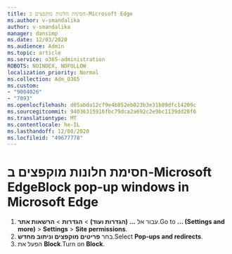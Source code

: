 ```yaml
---
title: חסימת חלונות מוקפצים ב-Microsoft Edge
ms.author: v-smandalika
author: v-smandalika
manager: dansimp
ms.date: 12/03/2020
ms.audience: Admin
ms.topic: article
ms.service: o365-administration
ROBOTS: NOINDEX, NOFOLLOW
localization_priority: Normal
ms.collection: Adm_O365
ms.custom:
- "9004026"
- "7093"
ms.openlocfilehash: d05abda12cf9e4b852eb023b3e31b89dfc14209c
ms.sourcegitcommit: 94036315916fbc79dca2a692c2e9bc1139dd28f6
ms.translationtype: MT
ms.contentlocale: he-IL
ms.lasthandoff: 12/08/2020
ms.locfileid: "49677778"
---
```

# <a name="block-pop-up-windows-in-microsoft-edge"></a><span data-ttu-id="2a297-102">חסימת חלונות מוקפצים ב-Microsoft Edge</span><span class="sxs-lookup"><span data-stu-id="2a297-102">Block pop-up windows in Microsoft Edge</span></span>

1. <span data-ttu-id="2a297-103">עבור אל **... (הגדרות ועוד)**  >  **הגדרות**  >  **הרשאות אתר**.</span><span class="sxs-lookup"><span data-stu-id="2a297-103">Go to **... (Settings and more)** > **Settings** > **Site permissions**.</span></span>
2. <span data-ttu-id="2a297-104">בחר **פריטים מוקפצים וניתוב מחדש**.</span><span class="sxs-lookup"><span data-stu-id="2a297-104">Select **Pop-ups and redirects**.</span></span>
3. <span data-ttu-id="2a297-105">הפעל את **Block**.</span><span class="sxs-lookup"><span data-stu-id="2a297-105">Turn on **Block**.</span></span>